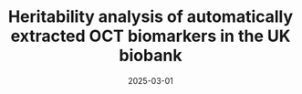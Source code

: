 ---
title: "Heritability analysis of automatically extracted OCT biomarkers in the UK biobank"
collection: publications
permalink: /publication/preprint-oct
excerpt: #
date: 2025-03-01
venue: preprint
paperurl: #
citation: #
authors: Jeong, M., Chiu, A. M., An, U., Avram, O., Zekavat S., and Sankararaman S.
category: preprints
---